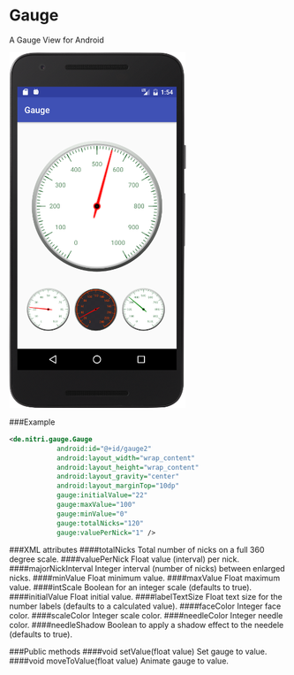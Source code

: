 # Gauge
A Gauge View for Android

![Android Gauge](device-screenshot-2.png "Android Gauge")

###Example

```xml
<de.nitri.gauge.Gauge
            android:id="@+id/gauge2"
            android:layout_width="wrap_content"
            android:layout_height="wrap_content"
            android:layout_gravity="center"
            android:layout_marginTop="10dp"
            gauge:initialValue="22"
            gauge:maxValue="100"
            gauge:minValue="0"
            gauge:totalNicks="120"
            gauge:valuePerNick="1" />
```

###XML attributes
####totalNicks
Total number of nicks on a full 360 degree scale.
####valuePerNick
Float value (interval) per nick.
####majorNickInterval
Integer interval (number of nicks) between enlarged nicks.
####minValue
Float minimum value.
####maxValue
Float maximum value.
####intScale
Boolean for an integer scale (defaults to true).
####initialValue
Float initial value.
####labelTextSize
Float text size for the number labels (defaults to a calculated value).
####faceColor
Integer face color.
####scaleColor
Integer scale color.
####needleColor
Integer needle color.
####needleShadow
Boolean to apply a shadow effect to the needele (defaults to true).

###Public methods
####void setValue(float value)
Set gauge to value.
####void moveToValue(float value)
Animate gauge to value.

